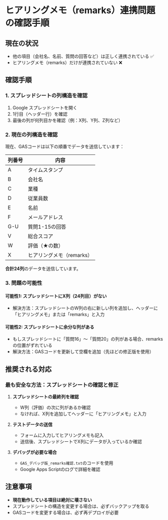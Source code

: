 # ヒアリングメモ（remarks）連携問題の確認手順

## 現在の状況
- 他の項目（会社名、名前、質問の回答など）は正しく連携されている ✅
- ヒアリングメモ（remarks）だけが連携されていない ❌

## 確認手順

### 1. スプレッドシートの列構造を確認

1. Google スプレッドシートを開く
2. 1行目（ヘッダー行）を確認
3. 最後の列が何列目かを確認（例：X列、Y列、Z列など）

### 2. 現在の列構造を確認

現在、GASコードは以下の順番でデータを送信しています：

| 列番号 | 内容 |
|--------|------|
| A | タイムスタンプ |
| B | 会社名 |
| C | 業種 |
| D | 従業員数 |
| E | 名前 |
| F | メールアドレス |
| G-U | 質問1-15の回答 |
| V | 総合スコア |
| W | 評価（★の数） |
| X | ヒアリングメモ（remarks） |

**合計24列**のデータを送信しています。

### 3. 問題の可能性

#### 可能性1: スプレッドシートにX列（24列目）がない
- 解決方法：スプレッドシートのW列の右に新しい列を追加し、ヘッダーに「ヒアリングメモ」または「remarks」と入力

#### 可能性2: スプレッドシートに余分な列がある
- もしスプレッドシートに「質問16」〜「質問20」の列がある場合、remarksの位置がずれている
- 解決方法：GASコードを更新して空欄を追加（先ほどの修正版を使用）

## 推奨される対応

### 最も安全な方法：スプレッドシートの確認と修正

1. **スプレッドシートの最終列を確認**
   - W列（評価）の次に列があるか確認
   - なければ、X列を追加してヘッダーに「ヒアリングメモ」と入力

2. **テストデータの送信**
   - フォームに入力してヒアリングメモも記入
   - 送信後、スプレッドシートでX列にデータが入っているか確認

3. **デバッグが必要な場合**
   - `GAS_デバッグ版_remarks確認.txt`のコードを使用
   - Google Apps Scriptのログで詳細を確認

## 注意事項

- **現在動作している項目は絶対に壊さない**
- スプレッドシートの構造を変更する場合は、必ずバックアップを取る
- GASコードを変更する場合は、必ず再デプロイが必要